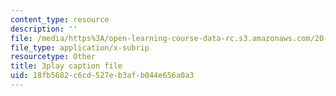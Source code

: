 ```yaml
---
content_type: resource
description: ''
file: /media/https%3A/open-learning-course-data-rc.s3.amazonaws.com/20-219-becoming-the-next-bill-nye-writing-and-hosting-the-educational-show-january-iap-2015/18fb5682c6cd527eb3afb044e656a0a3_RINP7d9ohaw.vtt
file_type: application/x-subrip
resourcetype: Other
title: 3play caption file
uid: 18fb5682-c6cd-527e-b3af-b044e656a0a3
---
```

